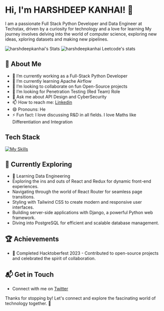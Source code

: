 # Hi, I'm HARSHDEEP KANHAI! 👋

I am a passionate Full Stack Python Developer and Data Engineer at Techstax, driven by a curiosity for technology and a love for learning My journey involves delving into the world of computer science, exploring new ideas, xploring datasets and making new pipelines.

![harshdeepkanhai's Stats](https://github-readme-stats.vercel.app/api?username=harshdeepkanhai&theme=vue-dark&show_icons=true&hide_border=true&count_private=true)
![harshdeepkanhai Leetcode's stats](https://leetcard.jacoblin.cool/harshdeepkanhai)

## 🚀 About Me

- 🔭 I’m currently working as a Full-Stack Python Developer
- 🌱 I’m currently learning Apache Airflow
- 👯 I’m looking to collaborate on fun Open-Source projects
- 🤔 I’m looking for Penetration Testing (Red Team) Role
- 💬 Ask me about API Design and CyberSecurity
- 📫 How to reach me: [Linkedin](https://www.linkedin.com/in/harshdeepkanhai/) 
- 😄 Pronouns: He
- ⚡ Fun fact: I love discussing R&D in all fields. I love Maths like Differentiation and Integration

<!--## My Articles
- [JavaScript Engine and Runtime Explained](https://www.freecodecamp.org/news/javascript-engine-and-runtime-explained/)
-->

## Tech Stack
[![My Skills](https://skillicons.dev/icons?i=js,html,css,react,redux,python,flask,fastapi,postgresql,mongodb,aws,azure,arduino,arch,ubuntu,linux,matlab,vim,rust&theme=dark&perline=6)](https://skillicons.dev)

## 🌱 Currently Exploring

  - 🚀 Learning Data Engineering
  - Exploring the ins and outs of React and Redux for dynamic front-end experiences.
  - Navigating through the world of React Router for seamless page transitions.
  - Styling with Tailwind CSS to create modern and responsive user interfaces.
  - Building server-side applications with Django, a powerful Python web framework.
  - Diving into PostgreSQL for efficient and scalable database management.

 ## 🏆 Achievements

- 🌟 Completed Hacktoberfest 2023 - Contributed to open-source projects and celebrated the spirit of collaboration.


## 📬 Get in Touch

- Connect with me on [Twitter](https://twitter.com/harshdeepkanhai)

Thanks for stopping by! Let's connect and explore the fascinating world of technology together. 🚀



<!--

Here are some ideas to get you started:

- 🔭 I’m currently working on ...
- 🌱 I’m currently learning ...
- 👯 I’m looking to collaborate on ...
- 🤔 I’m looking for help with ...
- 💬 Ask me about ...
- 📫 How to reach me: ...
- 😄 Pronouns: ...
- ⚡ Fun fact: ...
-->




